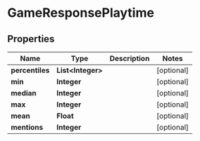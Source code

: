 

# GameResponsePlaytime


## Properties

| Name | Type | Description | Notes |
|------------ | ------------- | ------------- | -------------|
|**percentiles** | **List&lt;Integer&gt;** |  |  [optional] |
|**min** | **Integer** |  |  [optional] |
|**median** | **Integer** |  |  [optional] |
|**max** | **Integer** |  |  [optional] |
|**mean** | **Float** |  |  [optional] |
|**mentions** | **Integer** |  |  [optional] |



